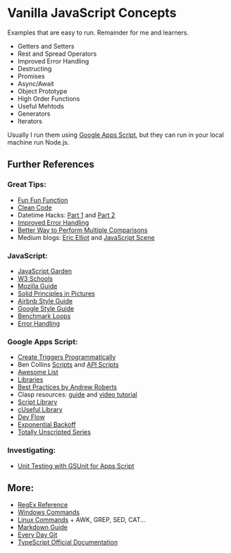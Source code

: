 # Vanilla JavaScript Concepts

Examples that are easy to run. Remainder for me and learners.

- Getters and Setters
- Rest and Spread Operators
- Improved Error Handling
- Destructing
- Promises
- Async/Await
- Object Prototype
- High Order Functions
- Useful Mehtods
- Generators
- Iterators

Usually I run them using [Google Apps Script](https://script.google.com/u/0/home), but they can run in your local machine run Node.js.

## Further References

### Great Tips:

- [Fun Fun Function](https://www.youtube.com/funfunfunction)
- [Clean Code](https://github.com/ryanmcdermott/clean-code-javascript)
- Datetime Hacks: [Part 1](https://www.i-programmer.info/programming/javascript/6322-date-hacks-doing-javascript-date-calculations.html) and [Part 2](https://www.i-programmer.info/programming/javascript/6322-date-hacks-doing-javascript-date-calculations.html?start=1)
- [Improved Error Handling](https://xjamundx.medium.com/custom-javascript-errors-in-es6-aa891b173f87)
- [Better Way to Perform Multiple Comparisons](https://frontstuff.io/a-better-way-to-perform-multiple-comparisons-in-javascript)
- Medium blogs: [Eric Elliot](https://medium.com/@_ericelliott) and [JavaScript Scene](https://medium.com/javascript-scene)

### JavaScript:

- [JavaScript Garden](https://github.com/mpj/JavaScript-Garden)
- [W3 Schools](https://www.w3schools.com/js/default.asp)
- [Mozilla Guide](https://developer.mozilla.org/en-US/docs/Web/JavaScript/Guide)
- [Solid Principles in Pictures](https://medium.com/backticks-tildes/the-s-o-l-i-d-principles-in-pictures-b34ce2f1e898)
- [Airbnb Style Guide](https://github.com/airbnb/javascript/blob/master/README.md#airbnb-javascript-style-guide-)
- [Google Style Guide](https://google.github.io/styleguide/jsguide.html)
- [Benchmark Loops](https://gist.github.com/tanaikech/3331e1e631d619abef8f32c4be14ba3a)
- [Error Handling](https://www.joyent.com/node-js/production/design/errors)

### Google Apps Script:

- [Create Triggers Programmatically](https://spreadsheet.dev/create-triggers-programmatically-using-apps-script)
- Ben Collins [Scripts](https://github.com/benlcollins/apps_script) and [API Scripts](https://github.com/benlcollins/apps_script_apis)
- [Awesome List](https://github.com/contributorpw/google-apps-script-awesome-list)
- [Libraries](https://developers.google.com/apps-script/guides/libraries#guidelines)
- [Best Practices by Andrew Roberts](https://www.andrewroberts.net/google-apps-script/google-apps-script-development-best-practices/)
- Clasp resources: [guide](https://github.com/google/clasp) and [video tutorial](https://www.youtube.com/watch?v=4Qlt3p6N0es)
- [Script Library](https://www.andrewroberts.net/scripts-and-snippets/)
- [cUseful Library](https://github.com/brucemcpherson/cUseful)
- [Dev Flow](https://github.com/rudimusmaximus/DevFlow)
- [Exponential Backoff](https://ramblings.mcpher.com/gassnippets2/exponential-backoff/)
- [Totally Unscripted Series](https://sites.google.com/view/totallyunscripted/previous-episodes?authuser=0)

### Investigating:

- [Unit Testing with GSUnit for Apps Script](https://sites.google.com/site/scriptsexamples/custom-methods/gsunit)

## More:

- [RegEx Reference](https://github.com/google/re2/blob/master/doc/syntax.txt)
- [Windows Commands](https://www.thomas-krenn.com/en/wiki/Cmd_commands_under_Windows)
- [Linux Commands](https://cheatography.com/davechild/cheat-sheets/linux-command-line/) + AWK, GREP, SED, CAT...
- [Markdown Guide](https://github.com/adam-p/markdown-here/wiki/Markdown-Cheatsheet)
- [Every Day Git](https://github.com/git-for-windows/git/blob/main/Documentation/giteveryday.txt)
- [TypeScript Official Documentation](https://www.typescriptlang.org/docs/handbook/typescript-tooling-in-5-minutes.html)
